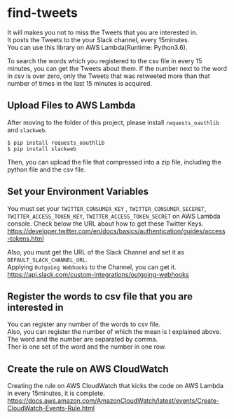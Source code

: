 # find-tweets
It will makes you not to miss the Tweets that you are interested in.  
It posts the Tweets to the your Slack channel, every 15minutes.  
You can use this library on AWS Lambda(Runtime: Python3.6).  

To search the words which you registered to the csv file in every 15 minutes, you can get the Tweets about them.
If the number next to the word in csv is over zero, only the Tweets that was retweeted more than that number of times in the last 15 minutes is acquired.  

## Upload Files to AWS Lambda
After moving to the folder of this project, please install `requests_oauthlib` and `slackweb`.  
```
$ pip install requests_oauthlib
$ pip install slackweb
```

Then, you can upload the file that compressed into a zip file, including the python file and the csv file.  

## Set your Environment Variables
You must set your `TWITTER_CONSUMER_KEY` , `TWITTER_CONSUMER_SECERET`, `TWITTER_ACCESS_TOKEN_KEY`, `TWITTER_ACCESS_TOKEN_SECRET` on AWS Lambda console.
Check below the URL about how to get these Twitter Keys.  
https://developer.twitter.com/en/docs/basics/authentication/guides/access-tokens.html  

Also, you must get the URL of the Slack Channel and set it as `DEFAULT_SLACK_CHANNEL_URL`.  
Applying `Outgoing Webhooks` to the Channel, you can get it.  
https://api.slack.com/custom-integrations/outgoing-webhooks

## Register the words to csv file that you are interested in
You can register any number of the words to csv file.  
Also, you can register the number of which the mean is I explained above.
The word and the number are separated by comma.  
Ther is one set of the word and the number in one row.  
 
## Create the rule on AWS CloudWatch
Creating the rule on AWS CloudWatch that kicks the code on AWS Lambda in every 15minutes, it is complete.
https://docs.aws.amazon.com/AmazonCloudWatch/latest/events/Create-CloudWatch-Events-Rule.html
